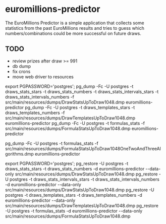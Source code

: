# euromillions-predictor
The EuroMillions Predictor is a simple application that collects some statistics from the past EuroMillions results and tries to guess which numbers/combinations could be more successful on future draws.

## TODO
* review prizes after draw >= 991
* db dump
* fix crons
* move web driver to resources



export PGPASSWORD='postgres';
pg_dump -Fc -U postgres -t draws_stats_stars -t draws_stats_numbers -t draws_stats_intervals_stars -t draws_stats_intervals_numbers -f src/main/resources/dumps/DrawStatsUpToDraw1048.dmp euromillions-predictor
pg_dump -Fc -U postgres -t draws_templates_stars -t draws_templates_numbers -f src/main/resources/dumps/DrawTemplatesUpToDraw1048.dmp euromillions-predictor 
pg_dump -Fc -U postgres -t formulas_stats -f src/main/resources/dumps/FormulaStatsUpToDraw1048.dmp euromillions-predictor

pg_dump -Fc -U postgres -t formulas_stats -f src/main/resources/dumps/FormulaStatsUpToDraw1048OneTwoAndThreeAlgorithms.dmp euromillions-predictor


export PGPASSWORD='postgres';
pg_restore -U postgres -t draws_stats_stars -t draws_stats_numbers -d euromillions-predictor --data-only src/main/resources/dumps/DrawStatsUpToDraw1048.dmp
pg_restore -U postgres -t draws_stats_intervals_stars -t draws_stats_intervals_numbers -d euromillions-predictor --data-only src/main/resources/dumps/DrawStatsUpToDraw1048.dmp
pg_restore -U postgres -t draws_templates_stars -t draws_templates_numbers -d euromillions-predictor --data-only src/main/resources/dumps/DrawTemplatesUpToDraw1048.dmp
pg_restore -U postgres -t formulas_stats -d euromillions-predictor --data-only src/main/resources/dumps/FormulaStatsUpToDraw1048.dmp